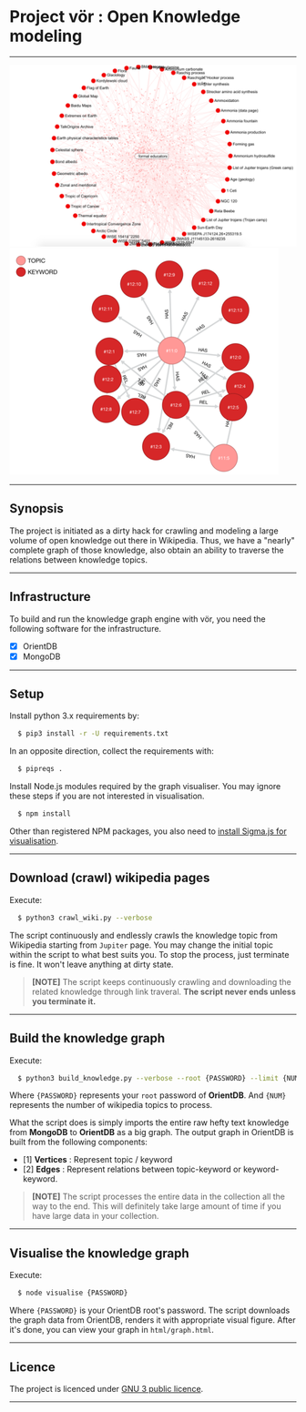 # Project vör : Open Knowledge modeling

---

![Network](graphic/vor.png)
![Graph](graphic/graph.png)

---

## Synopsis

The project is initiated as a dirty hack for crawling and modeling 
a large volume of open knowledge out there in Wikipedia. Thus, we 
have a "nearly" complete graph of those knowledge, also obtain an 
ability to traverse the relations between knowledge topics.

---

## Infrastructure

To build and run the knowledge graph engine with vör, 
you need the following software for the infrastructure.

- [x] OrientDB
- [x] MongoDB

---

## Setup

Install python 3.x requirements by:

```bash
  $ pip3 install -r -U requirements.txt
```

In an opposite direction, collect the requirements with:

```bash
  $ pipreqs .
```

Install Node.js modules required by the graph visualiser. 
You may ignore these steps if you are not interested in 
visualisation.

```bash
  $ npm install
```
Other than registered NPM packages, you also need to [install Sigma.js 
for visualisation](https://github.com/jacomyal/sigma.js/wiki#getting-started).

---

## Download (crawl) wikipedia pages

Execute:

```bash
  $ python3 crawl_wiki.py --verbose 
```

The script continuously and endlessly crawls the knowledge topic 
from Wikipedia starting from `Jupiter` page. You may change 
the initial topic within the script to what best suits you. 
To stop the process, just terminate is fine. It won't leave 
anything at dirty state.

>**[NOTE]** The script keeps continuously crawling 
and downloading the related knowledge through link traveral. 
**The script never ends unless you terminate it.**

---

## Build the knowledge graph

Execute:

```bash
  $ python3 build_knowledge.py --verbose --root {PASSWORD} --limit {NUM}
```

Where `{PASSWORD}` represents your `root` password of **OrientDB**.
And `{NUM}` represents the number of wikipedia topics to process.

What the script does is simply imports the entire raw hefty text 
knowledge from **MongoDB** to **OrientDB** as a big graph. 
The output graph in OrientDB is built from the following components:

- [1] **Vertices** : Represent topic / keyword
- [2] **Edges** : Represent relations between topic-keyword or keyword-keyword.

> **[NOTE]** The script processes the entire data in the collection 
all the way to the end. This will definitely take large amount of 
time if you have large data in your collection.

---

## Visualise the knowledge graph

Execute:

```bash
  $ node visualise {PASSWORD}
```

Where `{PASSWORD}` is your OrientDB root's password. The script 
downloads the graph data from OrientDB, renders it with appropriate 
visual figure. After it's done, you can view your graph in 
`html/graph.html`.

--- 

## Licence

The project is licenced under [GNU 3 public licence](https://www.gnu.org/licenses/gpl-3.0.en.html).

---
